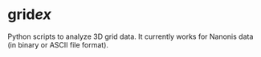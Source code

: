 # grid*ex*

Python scripts to analyze 3D grid data. It currently works for Nanonis data (in binary or ASCII file format).

